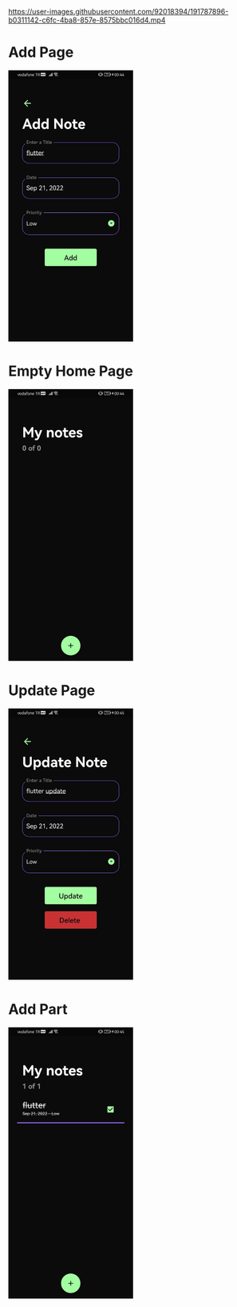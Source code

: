 
https://user-images.githubusercontent.com/92018394/191787896-b0311142-c6fc-4ba8-857e-8575bbc016d4.mp4
<h1>Add Page</h1>
<img src="github_images/todo_add.jpeg" width="250">
<h1>Empty Home Page</h1>
<img src="github_images/todo_empty.jpeg" width="250">
<h1>Update Page</h1>
<img src="github_images/todo_update.jpeg" width="250">
<h1>Add Part</h1>
<img src="github_images/todo_line.jpeg" width="250">


